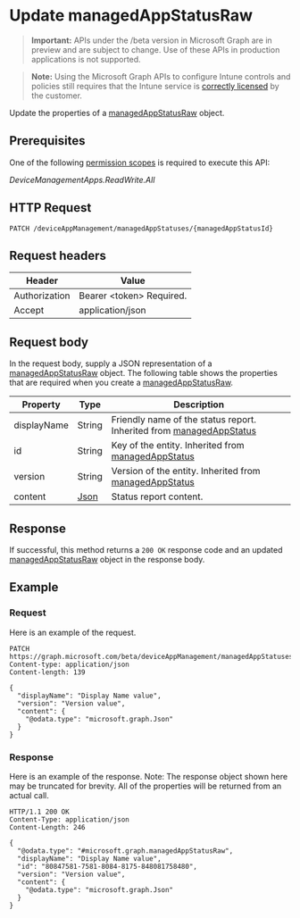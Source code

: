 ﻿# Update managedAppStatusRaw

> **Important:** APIs under the /beta version in Microsoft Graph are in preview and are subject to change. Use of these APIs in production applications is not supported.

> **Note:** Using the Microsoft Graph APIs to configure Intune controls and policies still requires that the Intune service is [correctly licensed](https://go.microsoft.com/fwlink/?linkid=839381) by the customer.

Update the properties of a [managedAppStatusRaw](../resources/intune_mam_managedappstatusraw.md) object.
## Prerequisites
One of the following [permission scopes](https://developer.microsoft.com/en-us/graph/docs/authorization/permission_scopes) is required to execute this API:

*DeviceManagementApps.ReadWrite.All*
## HTTP Request
<!-- {
  "blockType": "ignored"
}
-->
```http
PATCH /deviceAppManagement/managedAppStatuses/{managedAppStatusId}
```

## Request headers
|Header|Value|
|---|---|
|Authorization|Bearer &lt;token&gt; Required.|
|Accept|application/json|

## Request body
In the request body, supply a JSON representation of a [managedAppStatusRaw](../resources/intune_mam_managedappstatusraw.md) object.
The following table shows the properties that are required when you create a [managedAppStatusRaw](../resources/intune_mam_managedappstatusraw.md).

|Property|Type|Description|
|---|---|---|
|displayName|String|Friendly name of the status report. Inherited from [managedAppStatus](../resources/intune_mam_managedappstatus.md)|
|id|String|Key of the entity. Inherited from [managedAppStatus](../resources/intune_mam_managedappstatus.md)|
|version|String|Version of the entity. Inherited from [managedAppStatus](../resources/intune_mam_managedappstatus.md)|
|content|[Json](../resources/intune_mam_json.md)|Status report content.|



## Response
If successful, this method returns a `200 OK` response code and an updated [managedAppStatusRaw](../resources/intune_mam_managedappstatusraw.md) object in the response body.

## Example
### Request
Here is an example of the request.
```http
PATCH https://graph.microsoft.com/beta/deviceAppManagement/managedAppStatuses/{managedAppStatusId}
Content-type: application/json
Content-length: 139

{
  "displayName": "Display Name value",
  "version": "Version value",
  "content": {
    "@odata.type": "microsoft.graph.Json"
  }
}
```

### Response
Here is an example of the response. Note: The response object shown here may be truncated for brevity. All of the properties will be returned from an actual call.
```http
HTTP/1.1 200 OK
Content-Type: application/json
Content-Length: 246

{
  "@odata.type": "#microsoft.graph.managedAppStatusRaw",
  "displayName": "Display Name value",
  "id": "80847581-7581-8084-8175-848081758480",
  "version": "Version value",
  "content": {
    "@odata.type": "microsoft.graph.Json"
  }
}
```



